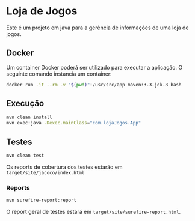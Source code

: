 # Loja de Jogos

Este é um projeto em java para a gerência de informações de uma loja de jogos.

## Docker

Um container Docker poderá ser utilizado para executar a aplicação. O seguinte comando instancia um container:

```bash
docker run -it --rm -v "$(pwd)":/usr/src/app maven:3.3-jdk-8 bash
```

## Execução

```bash
mvn clean install
mvn exec:java -Dexec.mainClass="com.lojaJogos.App"
```

## Testes

```bash
mvn clean test
```

Os reports de cobertura dos testes estarão em `target/site/jacoco/index.html`

### Reports

```bash
mvn surefire-report:report
```

O report geral de testes estará em `target/site/surefire-report.html`.
